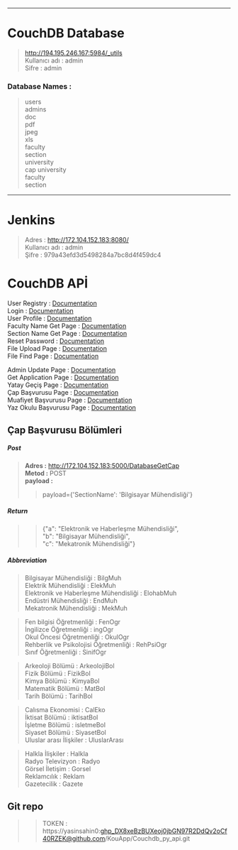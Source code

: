 
***
# CouchDB Database 

  >http://194.195.246.167:5984/_utils  
  >Kullanıcı adı : admin  
  >Sifre : admin  
  
### Database Names :  
  
   >users  
   >admins  
   >doc  
   >pdf  
   >jpeg    
   >xls  
   >faculty  
   >section  
   >university  
   >cap
   >university  
   >faculty  
   >section  


***
# Jenkins 

   >Adres : http://172.104.152.183:8080/  
   >Kullanıcı adı : admin  
   >Şifre : 979a43efd3d5498284a7bc8d4f459dc4  
   
# CouchDB APİ

User Registry : [Documentation](https://github.com/KouApp/KouAppAPI/blob/main/doc/userregistry.md)  
Login : [Documentation](https://github.com/KouApp/KouAppAPI/blob/main/doc/login.md)  
User Profile : [Documentation](https://github.com/KouApp/KouAppAPI/blob/main/doc/userprofile.md)  
Faculty Name Get Page : [Documentation](https://github.com/KouApp/KouAppAPI/blob/main/doc/facnamegetpage.md)  
Section Name Get Page : [Documentation](https://github.com/KouApp/KouAppAPI/blob/main/doc/sectionnameget.md)  
Reset Password : [Documentation](https://github.com/KouApp/KouAppAPI/blob/main/doc/resetpass.md)  
File Upload Page : [Documentation](https://github.com/KouApp/KouAppAPI/blob/main/doc/fileupload.md)  
File Find Page : [Documentation](https://github.com/KouApp/KouAppAPI/blob/main/doc/filefind.md)  

Admin Update Page : [Documentation](https://github.com/KouApp/KouAppAPI/blob/main/doc/adminupdate.md)  
Get Application Page : [Documentation](https://github.com/KouApp/KouAppAPI/blob/main/doc/getapplication.md)  
Yatay Geçiş Page : [Documentation](https://github.com/KouApp/KouAppAPI/blob/main/doc/yataygecis.md)  
Çap Başvurusu Page : [Documentation](https://github.com/KouApp/KouAppAPI/blob/main/doc/cap.md)  
Muafiyet Başvurusu Page : [Documentation](https://github.com/KouApp/KouAppAPI/blob/main/doc/muafiyet.md)  
Yaz Okulu Başvurusu Page : [Documentation](https://github.com/KouApp/KouAppAPI/blob/main/doc/yazokulu.md)  





## Çap Başvurusu Bölümleri

##### Post
>**Adres :** http://172.104.152.183:5000/DatabaseGetCap   
>**Metod :** POST     
>**payload :**   
>>payload={'SectionName': 'Bilgisayar Mühendisliği'}  

##### Return  
>>    {"a": "Elektronik ve Haberleşme Mühendisliği",  
>>    "b": "Bilgisayar Mühendisliği",  
>>    "c": "Mekatronik Mühendisliği"}  

##### Abbreviation  
> Bilgisayar Mühendisliği : BilgMuh  
> Elektrik Mühendisliği : ElekMuh  
> Elektronik ve Haberleşme Mühendisliği : ElohabMuh  
> Endüstri Mühendisliği : EndMuh  
> Mekatronik Mühendisliği : MekMuh  
  
> Fen bilgisi Öğretmenliği : FenOgr  
> İngilizce Öğretmenliği : ingOgr  
> Okul Öncesi Öğretmenliği : OkulOgr  
> Rehberlik ve Psikolojisi Öğretmenliği : RehPsiOgr  
> Sınıf Öğretmenliği : SinifOgr  
  
> Arkeoloji Bölümü : ArkeolojiBol  
> Fizik Bölümü : FizikBol  
> Kimya Bölümü : KimyaBol  
> Matematik Bölümü : MatBol  
> Tarih Bölümü : TarihBol  
  
> Calısma Ekonomisi : CalEko  
> İktisat Bölümü : iktisatBol  
> İşletme Bölümü : isletmeBol  
> Siyaset Bölümü : SiyasetBol  
> Uluslar arası İlişkiler : UluslarArası  
  
> Halkla İlişkiler : Halkla   
> Radyo Televizyon : Radyo  
> Görsel İletişim : Gorsel  
> Reklamcılık : Reklam  
> Gazetecilik : Gazete  
## Git repo
>>TOKEN : https://yasinsahin0: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@github.com/KouApp/Couchdb_py_api.git  
